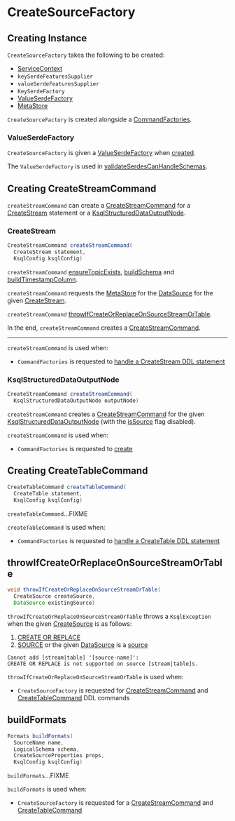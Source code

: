 # CreateSourceFactory

## Creating Instance

`CreateSourceFactory` takes the following to be created:

* <span id="serviceContext"> [ServiceContext](ServiceContext.md)
* <span id="keySerdeFeaturesSupplier"> `keySerdeFeaturesSupplier`
* <span id="valueSerdeFeaturesSupplier"> `valueSerdeFeaturesSupplier`
* <span id="keySerdeFactory"> `KeySerdeFactory`
* [ValueSerdeFactory](#valueSerdeFactory)
* <span id="metaStore"> [MetaStore](MetaStore.md)

`CreateSourceFactory` is created alongside a [CommandFactories](CommandFactories.md#createSourceFactory).

### <span id="valueSerdeFactory"> ValueSerdeFactory

`CreateSourceFactory` is given a [ValueSerdeFactory](ValueSerdeFactory.md) when [created](#creating-instance).

The `ValueSerdeFactory` is used in [validateSerdesCanHandleSchemas](#validateSerdesCanHandleSchemas).

## <span id="createStreamCommand"> Creating CreateStreamCommand

`createStreamCommand` can create a [CreateStreamCommand](CreateStreamCommand.md) for a [CreateStream](#createStreamCommand-CreateStream) statement or a [KsqlStructuredDataOutputNode](#createStreamCommand-KsqlStructuredDataOutputNode).

### <span id="createStreamCommand-CreateStream"> CreateStream

```java
CreateStreamCommand createStreamCommand(
  CreateStream statement,
  KsqlConfig ksqlConfig)
```

`createStreamCommand` [ensureTopicExists](#ensureTopicExists), [buildSchema](#buildSchema) and [buildTimestampColumn](#buildTimestampColumn).

`createStreamCommand` requests the [MetaStore](#metaStore) for the [DataSource](MetaStore.md#getSource) for the given [CreateStream](parser/CreateStream.md).

`createStreamCommand` [throwIfCreateOrReplaceOnSourceStreamOrTable](#throwIfCreateOrReplaceOnSourceStreamOrTable).

In the end, `createStreamCommand` creates a [CreateStreamCommand](CreateStreamCommand.md).

---

`createStreamCommand` is used when:

* `CommandFactories` is requested to [handle a CreateStream DDL statement](CommandFactories.md#handleCreateStream)

### <span id="createStreamCommand-KsqlStructuredDataOutputNode"> KsqlStructuredDataOutputNode

```java
CreateStreamCommand createStreamCommand(
  KsqlStructuredDataOutputNode outputNode)
```

`createStreamCommand` creates a [CreateStreamCommand](CreateStreamCommand.md) for the given [KsqlStructuredDataOutputNode](planner/KsqlStructuredDataOutputNode.md) (with the [isSource](CreateStreamCommand.md#isSource) flag disabled).

`createStreamCommand` is used when:

* `CommandFactories` is requested to [create](CommandFactories.md#create)

## <span id="createTableCommand"> Creating CreateTableCommand

```java
CreateTableCommand createTableCommand(
  CreateTable statement,
  KsqlConfig ksqlConfig)
```

`createTableCommand`...FIXME

`createTableCommand` is used when:

* `CommandFactories` is requested to [handle a CreateTable DDL statement](CommandFactories.md#handleCreateTable)

## <span id="throwIfCreateOrReplaceOnSourceStreamOrTable"> throwIfCreateOrReplaceOnSourceStreamOrTable

```java
void throwIfCreateOrReplaceOnSourceStreamOrTable(
  CreateSource createSource,
  DataSource existingSource)
```

`throwIfCreateOrReplaceOnSourceStreamOrTable` throws a `KsqlException` when the given [CreateSource](parser/CreateSource.md) is as follows:

1. [CREATE OR REPLACE](parser/CreateSource.md#isOrReplace)
1. [SOURCE](parser/CreateSource.md#isSource) or the given [DataSource](DataSource.md) is a [source](DataSource.md#isSource)

```text
Cannot add [stream|table] '[source-name]':
CREATE OR REPLACE is not supported on source [stream|table]s.
```

`throwIfCreateOrReplaceOnSourceStreamOrTable` is used when:

* `CreateSourceFactory` is requested for [CreateStreamCommand](#createStreamCommand) and [CreateTableCommand](#createTableCommand) DDL commands

## <span id="buildFormats"> buildFormats

```java
Formats buildFormats(
  SourceName name,
  LogicalSchema schema,
  CreateSourceProperties props,
  KsqlConfig ksqlConfig)
```

`buildFormats`...FIXME

`buildFormats` is used when:

* `CreateSourceFactory` is requested for a [CreateStreamCommand](CreateSourceFactory.md#createStreamCommand) and [CreateTableCommand](CreateSourceFactory.md#createTableCommand)
